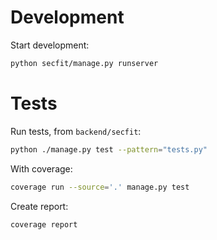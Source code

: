 # Development

Start development:

```bash
python secfit/manage.py runserver
```

# Tests
Run tests, from `backend/secfit`:
```bash
python ./manage.py test --pattern="tests.py"
```

With coverage:
```bash
coverage run --source='.' manage.py test
```

Create report:

```bash
coverage report
```